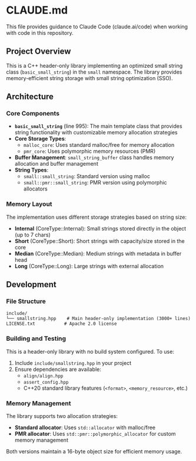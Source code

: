 # CLAUDE.md

This file provides guidance to Claude Code (claude.ai/code) when working with code in this repository.

## Project Overview

This is a C++ header-only library implementing an optimized small string class (`basic_small_string`) in the `small` namespace. The library provides memory-efficient string storage with small string optimization (SSO).

## Architecture

### Core Components

- **`basic_small_string`** (line 995): The main template class that provides string functionality with customizable memory allocation strategies
- **Core Storage Types**:
  - `malloc_core`: Uses standard malloc/free for memory allocation
  - `pmr_core`: Uses polymorphic memory resources (PMR) 
- **Buffer Management**: `small_string_buffer` class handles memory allocation and buffer management
- **String Types**:
  - `small::small_string`: Standard version using malloc
  - `small::pmr::small_string`: PMR version using polymorphic allocators

### Memory Layout

The implementation uses different storage strategies based on string size:
- **Internal** (CoreType::Internal): Small strings stored directly in the object (up to 7 chars)
- **Short** (CoreType::Short): Short strings with capacity/size stored in the core
- **Median** (CoreType::Median): Medium strings with metadata in buffer head
- **Long** (CoreType::Long): Large strings with external allocation

## Development

### File Structure
```
include/
└── smallstring.hpp    # Main header-only implementation (3000+ lines)
LICENSE.txt           # Apache 2.0 license
```

### Building and Testing

This is a header-only library with no build system configured. To use:
1. Include `include/smallstring.hpp` in your project
2. Ensure dependencies are available:
   - `align/align.hpp`
   - `assert_config.hpp`
   - C++20 standard library features (`<format>`, `<memory_resource>`, etc.)

### Memory Management

The library supports two allocation strategies:
- **Standard allocator**: Uses `std::allocator` with malloc/free
- **PMR allocator**: Uses `std::pmr::polymorphic_allocator` for custom memory management

Both versions maintain a 16-byte object size for efficient memory usage.